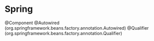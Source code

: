 # Spring

@Component
@Autowired (org.springframework.beans.factory.annotation.Autowired)
@Qualifier (org.springframework.beans.factory.annotation.Qualifier)
